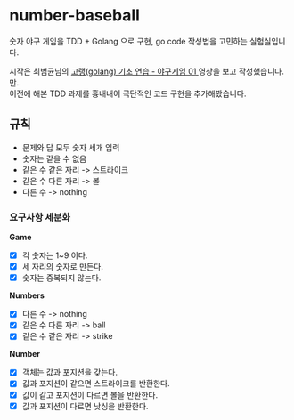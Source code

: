 # number-baseball
숫자 야구 게임을 TDD + Golang 으로 구현, go code 작성법을 고민하는 실험실입니다.

시작은 최범균님의 [고랭(golang) 기초 연습 - 야구게임 01
](https://www.youtube.com/watch?v=Co2yAUJlm0c) 영상을 보고 작성했습니다. 만..  
이전에 해본 TDD 과제를 흉내내어 극단적인 코드 구현을 추가해봤습니다. 


## 규칙
- 문제와 답 모두 숫자 세개 입력
- 숫자는 같을 수 없음
- 같은 수 같은 자리 -> 스트라이크
- 같은 수 다른 자리 -> 볼
- 다른 수 -> nothing

### 요구사항 세분화
**Game**
* [X] 각 숫자는 1~9 이다. 
* [X] 세 자리의 숫자로 만든다.
* [X] 숫자는 중복되지 않는다.

**Numbers**
* [X] 다른 수 -> nothing
* [X] 같은 수 다른 자리 -> ball
* [X] 같은 수 같은 자리 -> strike

**Number**
* [X] 객체는 값과 포지션을 갖는다.
* [X] 값과 포지션이 같으면 스트라이크를 반환한다.
* [X] 값이 같고 포지션이 다르면 볼을 반환한다.
* [X] 값과 포지션이 다르면 낫싱을 반환한다.